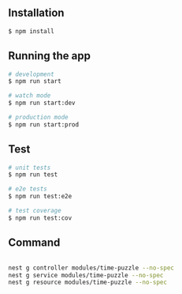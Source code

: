 ## Installation

```bash
$ npm install
```

## Running the app

```bash
# development
$ npm run start

# watch mode
$ npm run start:dev

# production mode
$ npm run start:prod
```

## Test

```bash
# unit tests
$ npm run test

# e2e tests
$ npm run test:e2e

# test coverage
$ npm run test:cov
```


## Command
```bash

nest g controller modules/time-puzzle --no-spec
nest g service modules/time-puzzle --no-spec
nest g resource modules/time-puzzle --no-spec

```
